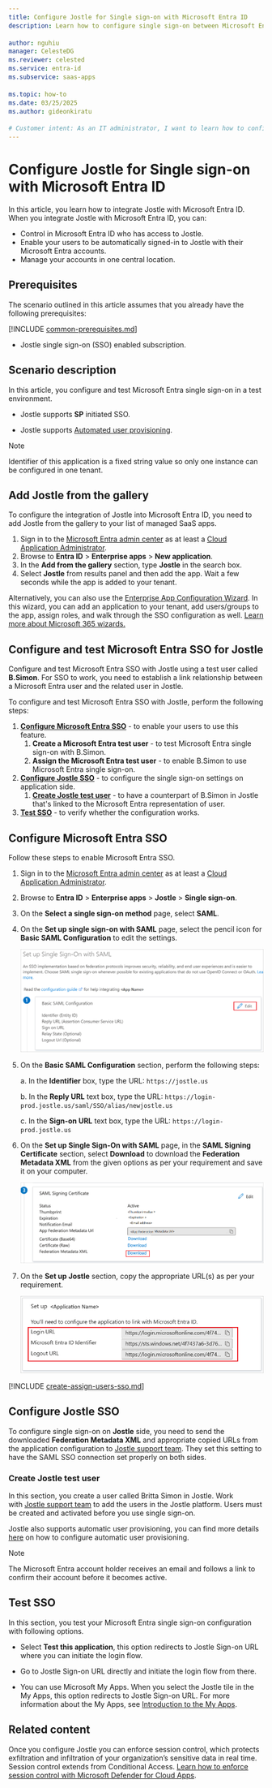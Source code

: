 ```yaml
---
title: Configure Jostle for Single sign-on with Microsoft Entra ID
description: Learn how to configure single sign-on between Microsoft Entra ID and Jostle.

author: nguhiu
manager: CelesteDG
ms.reviewer: celested
ms.service: entra-id
ms.subservice: saas-apps

ms.topic: how-to
ms.date: 03/25/2025
ms.author: gideonkiratu

# Customer intent: As an IT administrator, I want to learn how to configure single sign-on between Microsoft Entra ID and Jostle so that I can control who has access to Jostle, enable automatic sign-in with Microsoft Entra accounts, and manage my accounts in one central location.
---
```

# Configure Jostle for Single sign-on with Microsoft Entra ID

In this article,  you learn how to integrate Jostle with Microsoft Entra ID. When you integrate Jostle with Microsoft Entra ID, you can:

* Control in Microsoft Entra ID who has access to Jostle.
* Enable your users to be automatically signed-in to Jostle with their Microsoft Entra accounts.
* Manage your accounts in one central location.

## Prerequisites
The scenario outlined in this article assumes that you already have the following prerequisites:

[!INCLUDE [common-prerequisites.md](~/identity/saas-apps/includes/common-prerequisites.md)]
* Jostle single sign-on (SSO) enabled subscription.

## Scenario description

In this article,  you configure and test Microsoft Entra single sign-on in a test environment.

* Jostle supports **SP** initiated SSO.

* Jostle supports [Automated user provisioning](jostle-provisioning-tutorial.md).

> [!NOTE]
> Identifier of this application is a fixed string value so only one instance can be configured in one tenant.

## Add Jostle from the gallery

To configure the integration of Jostle into Microsoft Entra ID, you need to add Jostle from the gallery to your list of managed SaaS apps.

1. Sign in to the [Microsoft Entra admin center](https://entra.microsoft.com) as at least a [Cloud Application Administrator](~/identity/role-based-access-control/permissions-reference.md#cloud-application-administrator).
1. Browse to **Entra ID** > **Enterprise apps** > **New application**.
1. In the **Add from the gallery** section, type **Jostle** in the search box.
1. Select **Jostle** from results panel and then add the app. Wait a few seconds while the app is added to your tenant.

 Alternatively, you can also use the [Enterprise App Configuration Wizard](https://portal.office.com/AdminPortal/home?Q=Docs#/azureadappintegration). In this wizard, you can add an application to your tenant, add users/groups to the app, assign roles, and walk through the SSO configuration as well. [Learn more about Microsoft 365 wizards.](/microsoft-365/admin/misc/azure-ad-setup-guides)

<a name='configure-and-test-azure-ad-sso-for-jostle'></a>

## Configure and test Microsoft Entra SSO for Jostle

Configure and test Microsoft Entra SSO with Jostle using a test user called **B.Simon**. For SSO to work, you need to establish a link relationship between a Microsoft Entra user and the related user in Jostle.

To configure and test Microsoft Entra SSO with Jostle, perform the following steps:

1. **[Configure Microsoft Entra SSO](#configure-azure-ad-sso)** - to enable your users to use this feature.
    1. **Create a Microsoft Entra test user** - to test Microsoft Entra single sign-on with B.Simon.
    1. **Assign the Microsoft Entra test user** - to enable B.Simon to use Microsoft Entra single sign-on.
1. **[Configure Jostle SSO](#configure-jostle-sso)** - to configure the single sign-on settings on application side.
    1. **[Create Jostle test user](#create-jostle-test-user)** - to have a counterpart of B.Simon in Jostle that's linked to the Microsoft Entra representation of user.
1. **[Test SSO](#test-sso)** - to verify whether the configuration works.

<a name='configure-azure-ad-sso'></a>

## Configure Microsoft Entra SSO

Follow these steps to enable Microsoft Entra SSO.

1. Sign in to the [Microsoft Entra admin center](https://entra.microsoft.com) as at least a [Cloud Application Administrator](~/identity/role-based-access-control/permissions-reference.md#cloud-application-administrator).
1. Browse to **Entra ID** > **Enterprise apps** > **Jostle** > **Single sign-on**.
1. On the **Select a single sign-on method** page, select **SAML**.
1. On the **Set up single sign-on with SAML** page, select the pencil icon for **Basic SAML Configuration** to edit the settings.

   ![Edit Basic SAML Configuration](common/edit-urls.png)

1. On the **Basic SAML Configuration** section, perform the following steps:

    a. In the **Identifier** box, type the URL:
    `https://jostle.us`

    b. In the **Reply URL** text box, type the URL:
    `https://login-prod.jostle.us/saml/SSO/alias/newjostle.us`

    c. In the **Sign-on URL** text box, type the URL:
    `https://login-prod.jostle.us`

1. On the **Set up Single Sign-On with SAML** page, in the **SAML Signing Certificate** section, select **Download** to download the **Federation Metadata XML** from the given options as per your requirement and save it on your computer.

	![The Certificate download link](common/metadataxml.png)

6. On the **Set up Jostle** section, copy the appropriate URL(s) as per your requirement.

	![Copy configuration URLs](common/copy-configuration-urls.png)

<a name='create-an-azure-ad-test-user'></a>

[!INCLUDE [create-assign-users-sso.md](~/identity/saas-apps/includes/create-assign-users-sso.md)]

## Configure Jostle SSO

To configure single sign-on on **Jostle** side, you need to send the downloaded **Federation  Metadata XML** and appropriate copied URLs from the application configuration to [Jostle support team](mailto:support@jostle.me). They set this setting to have the SAML SSO connection set properly on both sides.

### Create Jostle test user

In this section, you create a user called Britta Simon in Jostle. Work with [Jostle support team](mailto:support@jostle.me) to add the users in the Jostle platform. Users must be created and activated before you use single sign-on.

Jostle also supports automatic user provisioning, you can find more details [here](./jostle-provisioning-tutorial.md) on how to configure automatic user provisioning.

> [!NOTE]
> The Microsoft Entra account holder receives an email and follows a link to confirm their account before it becomes active.

## Test SSO

In this section, you test your Microsoft Entra single sign-on configuration with following options. 

* Select **Test this application**, this option redirects to Jostle Sign-on URL where you can initiate the login flow. 

* Go to Jostle Sign-on URL directly and initiate the login flow from there.

* You can use Microsoft My Apps. When you select the Jostle tile in the My Apps, this option redirects to Jostle Sign-on URL. For more information about the My Apps, see [Introduction to the My Apps](https://support.microsoft.com/account-billing/sign-in-and-start-apps-from-the-my-apps-portal-2f3b1bae-0e5a-4a86-a33e-876fbd2a4510).

## Related content

Once you configure Jostle you can enforce session control, which protects exfiltration and infiltration of your organization’s sensitive data in real time. Session control extends from Conditional Access. [Learn how to enforce session control with Microsoft Defender for Cloud Apps](/cloud-app-security/proxy-deployment-aad).
